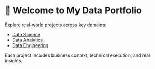 # 👋 Welcome to My Data Portfolio

Explore real-world projects across key domains:

- [Data Science](ds/)
- [Data Analytics](da/)
- [Data Engineering](de/)

Each project includes business context, technical execution, and real insights.